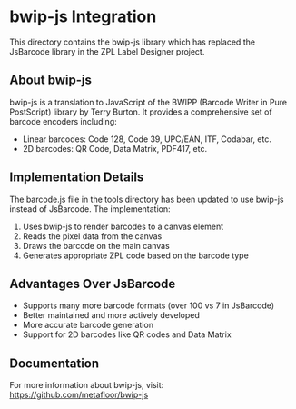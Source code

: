# bwip-js Integration

This directory contains the bwip-js library which has replaced the JsBarcode library in the ZPL Label Designer project.

## About bwip-js

bwip-js is a translation to JavaScript of the BWIPP (Barcode Writer in Pure PostScript) library by Terry Burton. It provides a comprehensive set of barcode encoders including:

- Linear barcodes: Code 128, Code 39, UPC/EAN, ITF, Codabar, etc.
- 2D barcodes: QR Code, Data Matrix, PDF417, etc.

## Implementation Details

The barcode.js file in the tools directory has been updated to use bwip-js instead of JsBarcode. The implementation:

1. Uses bwip-js to render barcodes to a canvas element
2. Reads the pixel data from the canvas
3. Draws the barcode on the main canvas
4. Generates appropriate ZPL code based on the barcode type

## Advantages Over JsBarcode

- Supports many more barcode formats (over 100 vs 7 in JsBarcode)
- Better maintained and more actively developed
- More accurate barcode generation
- Support for 2D barcodes like QR codes and Data Matrix

## Documentation

For more information about bwip-js, visit:
https://github.com/metafloor/bwip-js